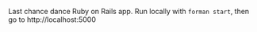Last chance dance Ruby on Rails app. Run locally with `forman start`, then go to http://localhost:5000
